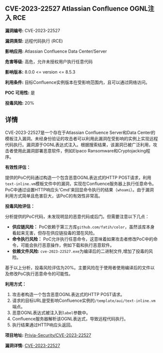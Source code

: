 ## CVE-2023-22527 Atlassian Confluence OGNL注入 RCE

**漏洞编号:** CVE-2023-22527

**漏洞类型:** 远程代码执行 (RCE)

**影响应用:** Atlassian Confluence Data Center/Server

**危害等级:** 高危，允许未授权用户执行任意代码

**影响版本:** 8.0.0 <= version <= 8.5.3

**利用条件:** 目标Confluence实例版本在受影响范围内，且可以通过网络访问。

**POC 可用性:** 是

**投毒风险:** 20%

## 详情

CVE-2023-22527是一个存在于Atlassian Confluence Server和Data Center的模板注入漏洞。未经身份验证的攻击者可以利用此漏洞在受影响的实例上实现远程代码执行。漏洞源于OGNL表达式注入。根据搜索结果，该漏洞已被广泛利用，攻击者使用此漏洞部署恶意软件，例如Elpaco Ransomware和Cryptojacking程序。

**有效性评估：**

提供的PoC代码通过构造一个包含恶意OGNL表达式的HTTP POST请求，利用`text-inline.vm`模板文件中的漏洞，实现在Confluence服务器上执行任意命令。PoC中通过设置HTTP响应头'Cmd'来回显命令执行的结果（`whoami`）。由于漏洞利用方式简单且危害巨大，该PoC的有效性非常高。

**投毒风险评估：**

分析提供的PoC代码，未发现明显的恶意代码或后门。但需要注意以下几点：

*   **供应链风险：** PoC依赖于第三方库`github.com/fatih/color`，虽然该库本身看起来无害，但存在供应链投毒的潜在风险。
*   **命令执行风险：** PoC允许执行任意命令，这意味着如果攻击者修改PoC中的命令，可能会执行恶意操作，例如下载和执行恶意软件。
*   **依赖文件风险:** `cve-2023-22527.exe`为编译后的二进制文件,增加了投毒的风险。

基于以上分析，投毒风险评估为20%。主要风险在于使用者使用编译后的文件以及修改PoC执行恶意命令的可能性。

**利用方式：**

1.  攻击者构造一个包含恶意OGNL表达式的HTTP POST请求。
2.  请求的目标URL是受影响Confluence实例的`/template/aui/text-inline.vm`端点。
3.  恶意OGNL表达式被注入到`label`参数中。
4.  Confluence服务器解析该OGNL表达式，导致远程代码执行。
5.  执行结果通过HTTP响应头返回。

**项目地址:** [Privia-Security/CVE-2023-22527](https://github.com/Privia-Security/CVE-2023-22527)

**漏洞详情:** [CVE-2023-22527](https://nvd.nist.gov/vuln/detail/CVE-2023-22527)